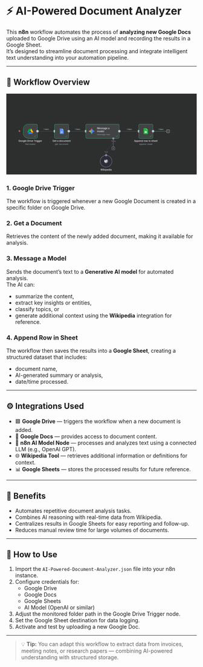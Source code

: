 # ⚡ AI-Powered Document Analyzer

This **n8n** workflow automates the process of **analyzing new Google Docs** uploaded to Google Drive using an AI model and recording the results in a Google Sheet.  
It’s designed to streamline document processing and integrate intelligent text understanding into your automation pipeline.

---

## 🧠 Workflow Overview

![Workflow Diagram](workflow.png)

### 1. **Google Drive Trigger**
The workflow is triggered whenever a new Google Document is created in a specific folder on Google Drive.

### 2. **Get a Document**
Retrieves the content of the newly added document, making it available for analysis.

### 3. **Message a Model**
Sends the document’s text to a **Generative AI model** for automated analysis.  
The AI can:
- summarize the content,  
- extract key insights or entities,  
- classify topics, or  
- generate additional context using the **Wikipedia** integration for reference.

### 4. **Append Row in Sheet**
The workflow then saves the results into a **Google Sheet**, creating a structured dataset that includes:
- document name,  
- AI-generated summary or analysis,  
- date/time processed.

---

## ⚙️ Integrations Used
- 🟩 **Google Drive** — triggers the workflow when a new document is added.  
- 📄 **Google Docs** — provides access to document content.  
- 🤖 **n8n AI Model Node** — processes and analyzes text using a connected LLM (e.g., OpenAI GPT).  
- 🌐 **Wikipedia Tool** — retrieves additional information or definitions for context.  
- 📊 **Google Sheets** — stores the processed results for future reference.

---

## 🚀 Benefits
- Automates repetitive document analysis tasks.  
- Combines AI reasoning with real-time data from Wikipedia.  
- Centralizes results in Google Sheets for easy reporting and follow-up.  
- Reduces manual review time for large volumes of documents.

---

## 📁 How to Use
1. Import the `AI-Powered-Document-Analyzer.json` file into your n8n instance.  
2. Configure credentials for:
   - Google Drive  
   - Google Docs  
   - Google Sheets  
   - AI Model (OpenAI or similar)  
3. Adjust the monitored folder path in the Google Drive Trigger node.  
4. Set the Google Sheet destination for data logging.  
5. Activate and test by uploading a new Google Doc.

---

> 💡 **Tip:** You can adapt this workflow to extract data from invoices, meeting notes, or research papers — combining AI-powered understanding with structured storage.
